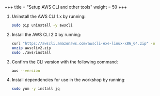 +++
title = "Setup AWS CLI and other tools"
weight = 50
+++

1. Uninstall the AWS CLI 1.x by running:
	```bash
	sudo pip uninstall -y awscli
	```

1. Install the AWS CLI 2.0 by running:

	```bash
	curl "https://awscli.amazonaws.com/awscli-exe-linux-x86_64.zip" -o "awscliv2.zip"
	unzip awscliv2.zip
	sudo ./aws/install
	```

1. Confirm the CLI version with the following command:
	```bash
	aws --version
	```

1. Install dependencies for use in the workshop by running:

	```bash
	sudo yum -y install jq
	```